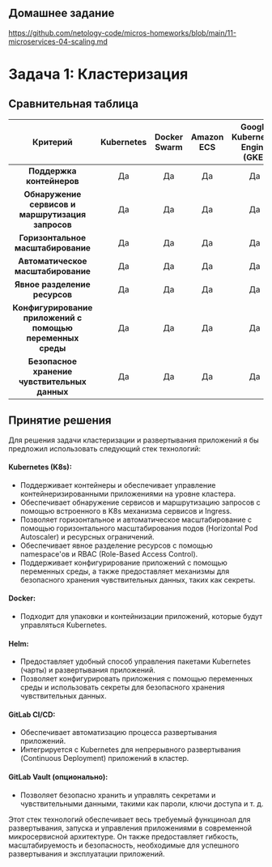 ## Домашнее задание

https://github.com/netology-code/micros-homeworks/blob/main/11-microservices-04-scaling.md

# Задача 1: Кластеризация

## Сравнительная таблица

| **Критерий** | **Kubernetes** | **Docker Swarm** | **Amazon ECS** | **Google Kubernetes Engine (GKE)** | **Azure Kubernetes Service (AKS)** | **Red Hat OpenShift** | **VMware Tanzu** | **Apache Mesos** |
|:-:|:-:|:-:|:-:|:-:|:-:|:-:|:-:|:-:|
| **Поддержка контейнеров** | Да | Да | Да | Да | Да | Да |  Да | Да |
| **Обнаружение сервисов и маршрутизация запросов** | Да | Да | Да | Да | Да | Да | Да | Нет |
| **Горизонтальное масштабирование** | Да | Да | Да | Да | Да | Да | Да | Да |
| **Автоматическое масштабирование** | Да | Да | Да | Да | Да | Да | Да | Да |
| **Явное разделение ресурсов** | Да | Да | Да | Да | Да | Да | Да | Нет |
| **Конфигурирование приложений с помощью переменных среды** | Да | Да | Да | Да | Да | Да | Да | Да |
| **Безопасное хранение чувствительных данных** | Да | Да | Да | Да | Да | Да | Да | Да |

## Принятие решения

Для решения задачи кластеризации и развертывания приложений я бы предложил использовать следующий стек технологий:

#### Kubernetes (K8s):
- Поддерживает контейнеры и обеспечивает управление контейнеризированными приложениями на уровне кластера.
- Обеспечивает обнаружение сервисов и маршрутизацию запросов с помощью встроенного в K8s механизма сервисов и Ingress.
- Позволяет горизонтальное и автоматическое масштабирование с помощью горизонтального масштабирования подов (Horizontal Pod Autoscaler) и ресурсных ограничений.
- Обеспечивает явное разделение ресурсов с помощью namespace'ов и RBAC (Role-Based Access Control).
- Поддерживает конфигурирование приложений с помощью переменных среды, а также предоставляет механизмы для безопасного хранения чувствительных данных, таких как секреты.

#### Docker:
- Подходит для упаковки и контейнизации приложений, которые будут управляться Kubernetes.

#### Helm:
- Предоставляет удобный способ управления пакетами Kubernetes (чарты) и развертывания приложений.
- Позволяет конфигурировать приложения с помощью переменных среды и использовать секреты для безопасного хранения чувствительных данных.

#### GitLab CI/CD:
- Обеспечивает автоматизацию процесса развертывания приложений.
- Интегрируется с Kubernetes для непрерывного развертывания (Continuous Deployment) приложений в кластер.

#### GitLab Vault (опционально):
- Позволяет безопасно хранить и управлять секретами и чувствительными данными, такими как пароли, ключи доступа и т. д.

Этот стек технологий обеспечивает весь требуемый функциноал для развертывания, запуска и управления приложениями в современной микросервисной архитектуре. Он также предоставляет гибкость, масштабируемость и безопасность, необходимые для успешного развертывания и эксплуатации приложений.